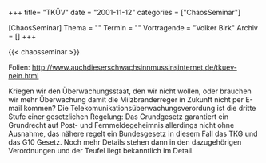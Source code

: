 +++
title= "TKÜV"
date = "2001-11-12"
categories = ["ChaosSeminar"]

[ChaosSeminar]
Thema = ""
Termin = ""
Vortragende = "Volker Birk"
Archiv = []
+++

{{< chaosseminar >}}

Folien: http://www.auchdieserschwachsinnmussinsinternet.de/tkuev-nein.html

Kriegen wir den Überwachungsstaat, den wir nicht wollen, oder brauchen wir mehr Überwachung damit die Milzbranderreger in Zukunft nicht per E-mail kommen? Die Telekomunikationsüberwachungsverordung ist die dritte Stufe einer gesetzlichen Regelung: Das Grundgesetz garantiert ein Grundrecht auf Post- und Fernmeldegeheimnis allerdings nicht ohne Ausnahme, das nähere regelt ein Bundesgesetz in diesem Fall das TKG und das G10 Gesetz. Noch mehr Details stehen dann in den dazugehörigen Verordnungen und der Teufel liegt bekanntlich im Detail.
